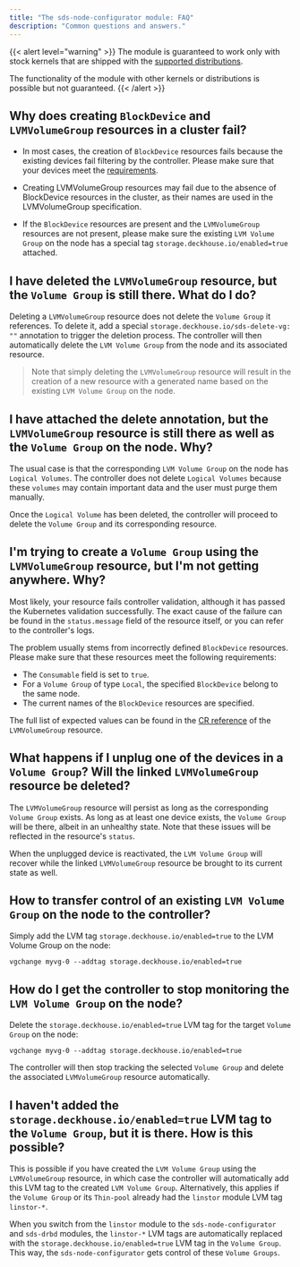 ```yaml
---
title: "The sds-node-configurator module: FAQ"
description: "Common questions and answers."
---
```


{{< alert level="warning" >}}
The module is guaranteed to work only with stock kernels that are shipped with the [supported distributions](https://deckhouse.io/documentation/v1/supported_versions.html#linux).

The functionality of the module with other kernels or distributions is possible but not guaranteed.
{{< /alert >}}

## Why does creating `BlockDevice` and `LVMVolumeGroup` resources in a cluster fail?

* In most cases, the creation of `BlockDevice` resources fails because the existing devices fail filtering by the controller. Please make sure that your devices meet the [requirements](./usage.html#the-conditions-the-controller-imposes-on-the-device).

* Creating LVMVolumeGroup resources may fail due to the absence of BlockDevice resources in the cluster, as their names are used in the LVMVolumeGroup specification.

* If the `BlockDevice` resources are present and the `LVMVolumeGroup` resources are not present, please make sure the existing `LVM Volume Group` on the node has a special tag `storage.deckhouse.io/enabled=true` attached.

## I have deleted the `LVMVolumeGroup` resource, but the `Volume Group` is still there. What do I do?

Deleting a `LVMVolumeGroup` resource does not delete the `Volume Group` it references. To delete it, add a special `storage.deckhouse.io/sds-delete-vg: ""` annotation to trigger the deletion process. The controller will then automatically delete the `LVM Volume Group` from the node and its associated resource.

> Note that simply deleting the `LVMVolumeGroup` resource will result in the creation of a new resource with a generated name based on the existing `LVM Volume Group` on the node.

## I have attached the delete annotation, but the `LVMVolumeGroup` resource is still there as well as the `Volume Group` on the node. Why?

The usual case is that the corresponding `LVM Volume Group` on the node has `Logical Volumes`. The controller does not delete `Logical Volumes` because these `volumes` may contain important data and the user must purge them manually.

Once the `Logical Volume` has been deleted, the controller will proceed to delete the `Volume Group` and its corresponding resource.

## I'm trying to create a `Volume Group` using the `LVMVolumeGroup` resource, but I'm not getting anywhere. Why?

Most likely, your resource fails controller validation, although it has passed the Kubernetes validation successfully.
The exact cause of the failure can be found in the `status.message` field of the resource itself, 
or you can refer to the controller's logs.

The problem usually stems from incorrectly defined `BlockDevice` resources. Please make sure that these resources meet the following requirements:
- The `Consumable` field is set to `true`.
- For a `Volume Group` of type `Local`, the specified `BlockDevice` belong to the same node.<!-- > - For a `Volume Group` of type `Shared`, the specified `BlockDevice` is the only resource. -->
- The current names of the `BlockDevice` resources are specified.

The full list of expected values can be found in the [CR reference](./cr.html) of the `LVMVolumeGroup` resource.

## What happens if I unplug one of the devices in a `Volume Group`? Will the linked `LVMVolumeGroup` resource be deleted?

The `LVMVolumeGroup` resource will persist as long as the corresponding `Volume Group` exists. As long as at least one device exists, the `Volume Group` will be there, albeit in an unhealthy state.
Note that these issues will be reflected in the resource's `status`.

When the unplugged device is reactivated, the `LVM Volume Group` will recover while the linked `LVMVolumeGroup` resource be brought to its current state as well.

## How to transfer control of an existing `LVM Volume Group` on the node to the controller?

Simply add the LVM tag `storage.deckhouse.io/enabled=true` to the LVM Volume Group on the node:

```shell
vgchange myvg-0 --addtag storage.deckhouse.io/enabled=true
```

## How do I get the controller to stop monitoring the `LVM Volume Group` on the node?

Delete the `storage.deckhouse.io/enabled=true` LVM tag for the target `Volume Group` on the node:

```shell
vgchange myvg-0 --addtag storage.deckhouse.io/enabled=true
```

The controller will then stop tracking the selected `Volume Group` and delete the associated `LVMVolumeGroup` resource automatically.

## I haven't added the `storage.deckhouse.io/enabled=true` LVM tag to the `Volume Group`, but it is there. How is this possible?

This is possible if you have created the `LVM Volume Group` using the `LVMVolumeGroup` resource, in which case the controller will automatically add this LVM tag to the created `LVM Volume Group`. Alternatively, this applies if the `Volume Group` or its `Thin-pool` already had the `linstor` module LVM tag `linstor-*`.

When you switch from the `linstor` module to the `sds-node-configurator` and `sds-drbd` modules, the `linstor-*` LVM tags are automatically replaced with the `storage.deckhouse.io/enabled=true` LVM tag in the `Volume Group`. This way, the `sds-node-configurator` gets control of these `Volume Groups`.
